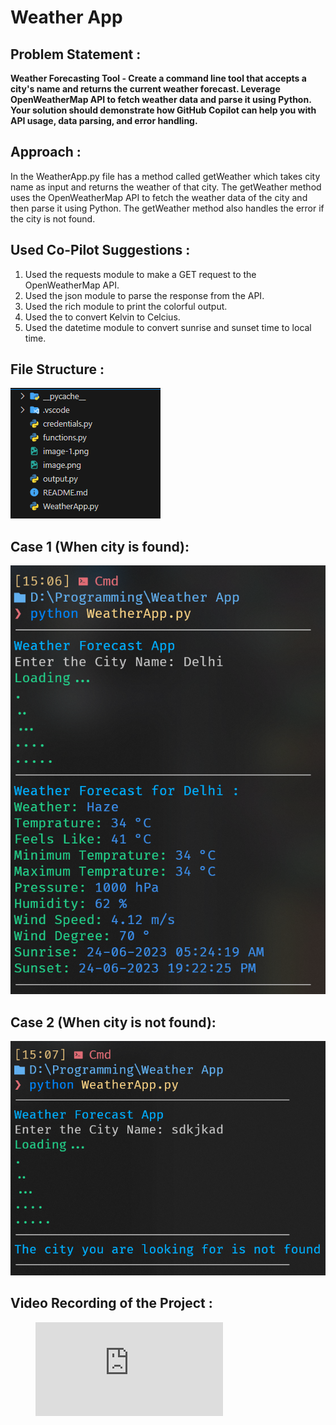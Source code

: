 # Weather App

## Problem Statement :

**Weather Forecasting Tool - Create a command line tool that accepts a city's name and returns the current weather forecast. Leverage OpenWeatherMap API to fetch weather data and parse it using Python. Your solution should demonstrate how GitHub Copilot can help you with API usage, data parsing, and error handling.**

## Approach :

In the WeatherApp.py file has a method called getWeather which takes city name as input and returns the weather of that city. The getWeather method uses the OpenWeatherMap API to fetch the weather data of the city and then parse it using Python. The getWeather method also handles the error if the city is not found.

## Used Co-Pilot Suggestions :

1. Used the requests module to make a GET request to the OpenWeatherMap API.
2. Used the json module to parse the response from the API.
3. Used the rich module to print the colorful output.
4. Used the to convert Kelvin to Celcius.
5. Used the datetime module to convert sunrise and sunset time to local time.

## File Structure :

![File Structure](image-2.png)

## Case 1 (When city is found):

![Case 1](image.png)

## Case 2 (When city is not found):

![Case 2](image-1.png)

## Video Recording of the Project :

<figure class="video_container">
  <iframe src="https://youtu.be/jQq7j4MQhyE" frameborder="0" allowfullscreen="true"> </iframe>
</figure>
